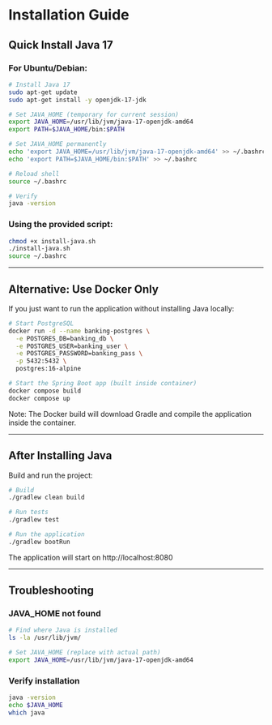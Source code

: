 # Installation Guide

## Quick Install Java 17

### For Ubuntu/Debian:

```bash
# Install Java 17
sudo apt-get update
sudo apt-get install -y openjdk-17-jdk

# Set JAVA_HOME (temporary for current session)
export JAVA_HOME=/usr/lib/jvm/java-17-openjdk-amd64
export PATH=$JAVA_HOME/bin:$PATH

# Set JAVA_HOME permanently
echo 'export JAVA_HOME=/usr/lib/jvm/java-17-openjdk-amd64' >> ~/.bashrc
echo 'export PATH=$JAVA_HOME/bin:$PATH' >> ~/.bashrc

# Reload shell
source ~/.bashrc

# Verify
java -version
```

### Using the provided script:

```bash
chmod +x install-java.sh
./install-java.sh
source ~/.bashrc
```

---

## Alternative: Use Docker Only

If you just want to run the application without installing Java locally:

```bash
# Start PostgreSQL
docker run -d --name banking-postgres \
  -e POSTGRES_DB=banking_db \
  -e POSTGRES_USER=banking_user \
  -e POSTGRES_PASSWORD=banking_pass \
  -p 5432:5432 \
  postgres:16-alpine

# Start the Spring Boot app (built inside container)
docker compose build
docker compose up
```

Note: The Docker build will download Gradle and compile the application inside the container.

---

## After Installing Java

Build and run the project:

```bash
# Build
./gradlew clean build

# Run tests
./gradlew test

# Run the application
./gradlew bootRun
```

The application will start on http://localhost:8080

---

## Troubleshooting

### JAVA_HOME not found
```bash
# Find where Java is installed
ls -la /usr/lib/jvm/

# Set JAVA_HOME (replace with actual path)
export JAVA_HOME=/usr/lib/jvm/java-17-openjdk-amd64
```

### Verify installation
```bash
java -version
echo $JAVA_HOME
which java
```

